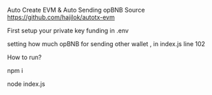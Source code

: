 Auto Create EVM & Auto Sending opBNB
Source https://github.com/hajilok/autotx-evm

First setup your private key funding in .env

setting how much opBNB for sending other wallet , in index.js line 102

How to run?

npm i

node index.js

